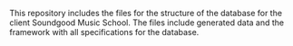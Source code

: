 This repository includes the files for the structure of the database for the client Soundgood Music School. The files include generated data and the framework with all specifications for the database.
